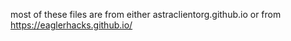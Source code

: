 most of these files are from either astraclientorg.github.io or from https://eaglerhacks.github.io/

